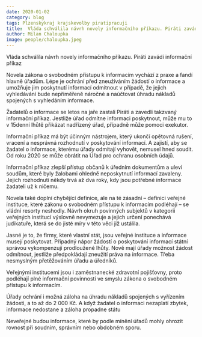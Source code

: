 ```yaml
---
date: 2020-01-02
category: blog
tags: Plzenskykraj krajskevolby piratipracuji
title:  Vláda schválila návrh novely informačního příkazu. Piráti zavádí informační příkaz 
author: Milan Chaloupka
image: people/chaloupka.jpeg
---
```


Vláda schválila návrh novely informačního příkazu. Piráti zavádí informační příkaz

Novela zákona o svobodném přístupu k informacím vychází z praxe a fandí hlavně úřadům. Lépe je ochrání před zneužíváním žádostí o informace a umožňuje jim poskytnutí informací odmítnout v případě, že jejich vyhledávání bude nepřiměřeně náročné a naúčtovat úhradu nákladů spojených s vyhledáním informace. 

Žadatelů o informace se letos na jaře zastali Piráti a zavedli takzvaný informační příkaz. Jestliže úřad odmítne informaci poskytnout, může mu to v 15denní lhůtě přikázat nadřízený úřad, případně může pomoci exekutor.

Informační příkaz má být účinným nástrojem, který ukončí opětovná rušení, vracení a nesprávná rozhodnutí v poskytování informací. A zajistí, aby se žadatel o informace, kterému úřady odmítají vyhovět, nemusel hned soudit. Od roku 2020 se může obrátit na Úřad pro ochranu osobních údajů.

Informační příkaz zlepší přístup občanů k úředním dokumentům a uleví soudům, které byly žalobami ohledně neposkytnutí informací zavaleny. Jejich rozhodnutí někdy trvá až dva roky, kdy jsou potřebné informace žadateli už k ničemu.

Novela také doplní chybějící definice, ale na té zásadní – definici veřejné instituce, které zákonu o svobodném přístupu k informacím podléhají – se vládní resorty neshodly. Návrh okruh povinných subjektů v kategorii veřejných institucí výslovně nevymezuje a jejich určení ponechává judikatuře, která se do jisté míry v této věci již ustálila.

Jasné je to, že firmy, které vlastní stát, jsou veřejné instituce a informace musejí poskytovat. 
Případný nápor žádostí o poskytování informací státní správou vykompenzují prodloužené lhůty.  Nově mají úřady možnost žádost odmítnout, jestliže předpokládají zneužití práva na informace. Třeba nesmyslným přetěžováním úřadu a úředníků. 


Veřejnými institucemi jsou i zaměstnanecké zdravotní pojišťovny, proto podléhají plné informační povinnosti ve smyslu zákona o svobodném přístupu k informacím.

Úřady ochrání i možná záloha na úhradu nákladů spojených s vyřízením žádosti, a to až do 2 000 Kč. A když žadatel o informaci nezaplatí zbytek, informace nedostane a záloha propadne státu

Neveřejné budou informace, které by podle mínění úřadů mohly ohrozit rovnost při soudním, správním nebo obdobném sporu.
